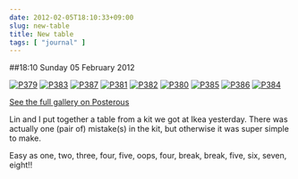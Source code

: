```yaml
---
date: 2012-02-05T18:10:33+09:00
slug: new-table
title: New table
tags: [ "journal" ]
---
```


##18:10 Sunday 05 February 2012

[![P379](http://getfile4.posterous.com/getfile/files.posterous.com/thunderrabbit/djsydmslepJuJFziAlsyzqFmminEyCcmiIaeAvzAqIFIblgumGcnxwzGGtlJ/p379.jpg.scaled500.jpg)](http://getfile7.posterous.com/getfile/files.posterous.com/thunderrabbit/djsydmslepJuJFziAlsyzqFmminEyCcmiIaeAvzAqIFIblgumGcnxwzGGtlJ/p379.jpg.scaled1000.jpg) [![P383](http://getfile2.posterous.com/getfile/files.posterous.com/thunderrabbit/FfvpwwErgfbnJGfeoAdvogIctcuBkDJjAHiqplEyynawsFkqekEgzpGEhFBm/p383.jpg.scaled500.jpg)](http://getfile9.posterous.com/getfile/files.posterous.com/thunderrabbit/FfvpwwErgfbnJGfeoAdvogIctcuBkDJjAHiqplEyynawsFkqekEgzpGEhFBm/p383.jpg.scaled1000.jpg) [![P387](http://getfile2.posterous.com/getfile/files.posterous.com/thunderrabbit/tHbkGreGudvGpczGtwlsaHApHlthJsayiJIGphiphAwfqroqvbcylFEGIdrj/p387.jpg.scaled500.jpg)](http://getfile6.posterous.com/getfile/files.posterous.com/thunderrabbit/tHbkGreGudvGpczGtwlsaHApHlthJsayiJIGphiphAwfqroqvbcylFEGIdrj/p387.jpg.scaled1000.jpg) [![P381](http://getfile2.posterous.com/getfile/files.posterous.com/thunderrabbit/qggubBBIFhucBrGyqdvpdmGbylwkDuueykAsBovswiJEdxIDCcdpEnHEanvA/p381.jpg.scaled500.jpg)](http://getfile8.posterous.com/getfile/files.posterous.com/thunderrabbit/qggubBBIFhucBrGyqdvpdmGbylwkDuueykAsBovswiJEdxIDCcdpEnHEanvA/p381.jpg.scaled1000.jpg) [![P382](http://getfile1.posterous.com/getfile/files.posterous.com/thunderrabbit/zuzyufgmkxJgwjDmbieFmHyfCIboHtABAiCkbvqbceyxxgtFwsEyCbuCtHAd/p382.jpg.scaled500.jpg)](http://getfile8.posterous.com/getfile/files.posterous.com/thunderrabbit/zuzyufgmkxJgwjDmbieFmHyfCIboHtABAiCkbvqbceyxxgtFwsEyCbuCtHAd/p382.jpg.scaled1000.jpg) [![P380](http://getfile2.posterous.com/getfile/files.posterous.com/thunderrabbit/xepfsBHHJrgenFipbJhpsusqFFHuCCzjsBskErjCHqjhBrwxpyAheBBDoaIJ/p380.jpg.scaled500.jpg)](http://getfile6.posterous.com/getfile/files.posterous.com/thunderrabbit/xepfsBHHJrgenFipbJhpsusqFFHuCCzjsBskErjCHqjhBrwxpyAheBBDoaIJ/p380.jpg.scaled1000.jpg) [![P385](http://getfile2.posterous.com/getfile/files.posterous.com/thunderrabbit/wzkuFsCvIBGarrzlrhCswoaxeHhbllgvcxFFlduCqeaICFuBIwggkdwkzdiJ/p385.jpg.scaled500.jpg)](http://getfile2.posterous.com/getfile/files.posterous.com/thunderrabbit/wzkuFsCvIBGarrzlrhCswoaxeHhbllgvcxFFlduCqeaICFuBIwggkdwkzdiJ/p385.jpg.scaled1000.jpg) [![P386](http://getfile8.posterous.com/getfile/files.posterous.com/thunderrabbit/chzujgIceGAglaimvstcqHbffHEiwgnmnChIaGaDEwapamgowzuvFIboqvCq/p386.jpg.scaled500.jpg)](http://getfile5.posterous.com/getfile/files.posterous.com/thunderrabbit/chzujgIceGAglaimvstcqHbffHEiwgnmnChIaGaDEwapamgowzuvFIboqvCq/p386.jpg.scaled1000.jpg) [![P384](http://getfile9.posterous.com/getfile/files.posterous.com/thunderrabbit/dFHmhqbaheJxkvHDnAseehpGdDvxvrAGjGIAbjenDAwinmeubnDxjevEojaa/p384.jpg.scaled500.jpg)](http://getfile1.posterous.com/getfile/files.posterous.com/thunderrabbit/dFHmhqbaheJxkvHDnAseehpGdDvxvrAGjGIAbjenDAwinmeubnDxjevEojaa/p384.jpg.scaled1000.jpg)

[See the full gallery on Posterous](http://stream.robnugen.com/new-table)

Lin and I put together a table from a kit we got at Ikea yesterday.  There was actually one (pair of) mistake(s) in the kit, but otherwise it was super simple to make. 

Easy as one, two, three, four, five, oops, four, break, break, five, six, seven, eight!!
